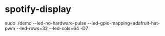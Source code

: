 # spotify-display

sudo ./demo --led-no-hardware-pulse --led-gpio-mapping=adafruit-hat-pwm --led-rows=32 --led-cols=64 -D7
